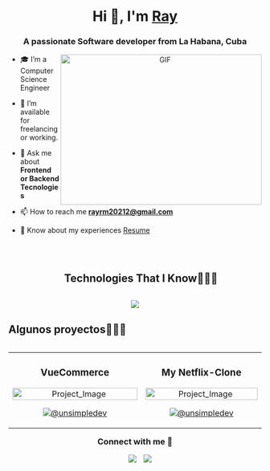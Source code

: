 <h1 align="center">Hi 👋, I'm <a href="https://100rabhcsmc.github.io/Me.io/" target="blank">
Ray</a></h1>
<h3 align="center">A passionate Software developer from La Habana, Cuba</h3>


<a target="_blank" align="center">
  <img align="right" top="500" height="300" width="400" alt="GIF" src="https://media.giphy.com/media/SWoSkN6DxTszqIKEqv/giphy.gif">
</a>

- 🎓 I’m a Computer Science Engineer
  
- 🤝 I’m available for freelancing or working.

- 💬 Ask me about **Frontend or Backend Tecnologies**

- 📫 How to reach me **rayrm20212@gmail.com**

- 📄 Know about my experiences <a href="https://portfolio-2-0-git-master-utopicrays-projects.vercel.app/document/CV.pdf" target="blank">Resume</a>
<br/>
<!--h1 without bottom border-->
<div id="user-content-toc">
  <ul align="center">
    <summary><h2 style="display: inline-block">Technologies That I Know👨🏻‍💻</h2></summary>
  </ul>
</div>
<!--tech stack icons-->
<p align="center">
  <a href="https://skillicons.dev">
    <img src="https://skillicons.dev/icons?i=html,css,js,react,vue,astro,tailwind,bootstrap,postgres,firebase,github,php,mysql,postman,redux,vuetify,vscode&perline=14" />
  </a>
</p>

<div id="proyectos">
<h2 >Algunos proyectos👨🏻‍💻</h2>

<table align="left" >
<tr border="none">
  <td width="25%" align="center">
	<h3>VueCommerce</h1>
    <p align="center">
     <a href="https://youtu.be/rISmdhlhOPM" title="Go to Source">
        <img align="center" width=100% src="https://portfolio-2-0-git-master-utopicrays-projects.vercel.app/assets/VueCommerce-CXfvgkIX.webp"   alt="Project_Image" /></a>
      </p>
    <p align="center">
      <a href="https://github.com/UtopicRay/Vuetify-Ecommerce" target="blank"><img align="center" src="https://img.shields.io/badge/GitHub-100000?style=for-the-badge&logo=github&logoColor=white" alt="@unsimpledev" /></a>
    </p>       
</td>
<td width="25%" align="center">
    <p align="center">
	    <h3>My Netflix-Clone</h1>
     <a href="https://youtu.be/fiUkA2OZQjs" title="Go to Source">
        <img align="center" width=100% src="https://portfolio-2-0-git-master-utopicrays-projects.vercel.app/assets/Netflix-Clon-CWfuSHxs.webp"   alt="Project_Image" /></a>
      </p>
    <p align="center">
      <a href="https://github.com/UtopicRay/Mi-clon-de-Netflix" target="blank"><img align="center" src="https://img.shields.io/badge/GitHub-100000?style=for-the-badge&logo=github&logoColor=white" alt="@unsimpledev" /></a>
    </p>       
</td>
  
</tr>
</table>
  </div>
<!-- Contact Section-->
<h3 align="center">Connect with me 🤝 </h3>
<p align="center">
 <div align="center"  class="icons-social" style="margin-left: 10px;">
        <a style="margin-left: 10px;"  target="_blank" href="https://www.linkedin.com/in/saurabhmchavan/">
			<img src="https://img.icons8.com/doodle/40/000000/linkedin--v2.png"></a>
        <a style="margin-left: 10px;" target="_blank" href="https://github.com/100rabhcsmc">
		<img src="https://img.icons8.com/doodle/40/000000/github--v1.png"></a>
      </div>

</p>
